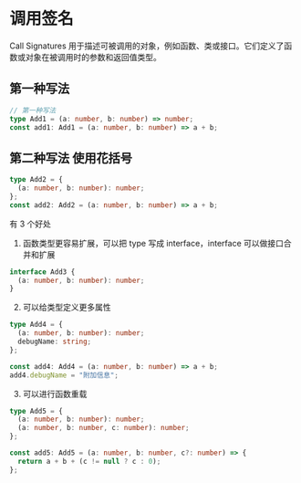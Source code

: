 # 调用签名

Call Signatures 用于描述可被调用的对象，例如函数、类或接口。它们定义了函数或对象在被调用时的参数和返回值类型。

## 第一种写法

```ts
// 第一种写法
type Add1 = (a: number, b: number) => number;
const add1: Add1 = (a: number, b: number) => a + b;
```

## 第二种写法 使用花括号

```ts
type Add2 = {
  (a: number, b: number): number;
};
const add2: Add2 = (a: number, b: number) => a + b;
```

有 3 个好处

1. 函数类型更容易扩展，可以把 type 写成 interface，interface 可以做接口合并和扩展

```ts
interface Add3 {
  (a: number, b: number): number;
}
```

2. 可以给类型定义更多属性

```ts
type Add4 = {
  (a: number, b: number): number;
  debugName: string;
};

const add4: Add4 = (a: number, b: number) => a + b;
add4.debugName = "附加信息";
```

3. 可以进行函数重载

```ts
type Add5 = {
  (a: number, b: number): number;
  (a: number, b: number, c: number): number;
};

const add5: Add5 = (a: number, b: number, c?: number) => {
  return a + b + (c != null ? c : 0);
};
```
